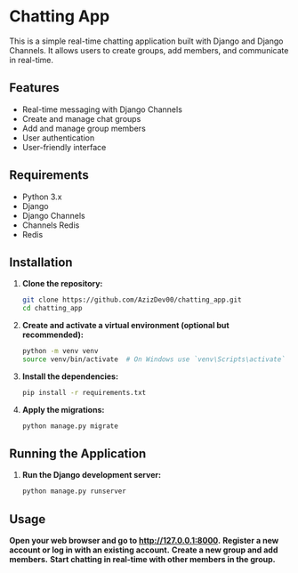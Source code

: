 # Chatting App

This is a simple real-time chatting application built with Django and Django Channels. It allows users to create groups, add members, and communicate in real-time.

## Features

- Real-time messaging with Django Channels
- Create and manage chat groups
- Add and manage group members
- User authentication
- User-friendly interface

## Requirements

- Python 3.x
- Django
- Django Channels
- Channels Redis
- Redis

## Installation

1. **Clone the repository:**
   ```bash
   git clone https://github.com/AzizDev00/chatting_app.git
   cd chatting_app


2. **Create and activate a virtual environment (optional but recommended):**
   ```bash
   python -m venv venv
   source venv/bin/activate  # On Windows use `venv\Scripts\activate`

3. **Install the dependencies:**
   ```bash
   pip install -r requirements.txt

5. **Apply the migrations:**
   ```bash
   python manage.py migrate

## Running the Application

1. **Run the Django development server:**
   ```bash
   python manage.py runserver


## Usage

**Open your web browser and go to http://127.0.0.1:8000.**
**Register a new account or log in with an existing account.**
**Create a new group and add members.**
**Start chatting in real-time with other members in the group.**
